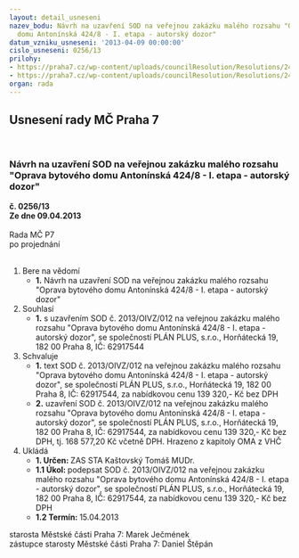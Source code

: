```yaml
---
layout: detail_usneseni
nazev_bodu: Návrh na uzavření SOD na veřejnou zakázku malého rozsahu "Oprava bytového
  domu Antonínská 424/8 - I. etapa - autorský dozor"
datum_vzniku_usneseni: '2013-04-09 00:00:00'
cislo_usneseni: 0256/13
prilohy:
- https://praha7.cz/wp-content/uploads/councilResolution/Resolutions/24125/19-13-2._sod-op.doc
- https://praha7.cz/wp-content/uploads/councilResolution/Resolutions/24125/19-13-6.v%c3%bdzva.doc
organ: rada
---
```

<div id="ucUsn_pList" class="usn">
	<span><h2>Usnesení rady MČ Praha 7 </h2>
<br></span><div class="standBody">
<span><h3>Návrh na uzavření SOD na veřejnou zakázku malého rozsahu "Oprava bytového domu Antonínská 424/8 - I. etapa - autorský dozor"</h3></span><div class="center">
		<strong>č. 0256/13</strong><br>
	</div>
<div class="center">
		<strong>Ze dne 09.04.2013</strong><br><br>
	</div>Rada MČ P7<br> po projednání<br><br><ol>
<li>Bere na vědomí<ul><li>
<strong>1.</strong> Návrh na uzavření SOD na veřejnou zakázku malého rozsahu "Oprava bytového domu Antonínská 424/8 - I. etapa - autorský dozor"</li></ul>
</li>
<li>Souhlasí<ul><li>
<strong>1.</strong> s uzavřením SOD č. 2013/OIVZ/012 na veřejnou zakázku malého rozsahu "Oprava bytového domu Antonínská 424/8 - I. etapa - autorský dozor", se společností PLÁN PLUS, s.r.o., Horňátecká 19, 182 00 Praha 8, IČ: 62917544</li></ul>
</li>
<li>Schvaluje<ul>
<li>
<strong>1.</strong> text SOD č. 2013/OIVZ/012 na veřejnou zakázku malého rozsahu "Oprava bytového domu Antonínská 424/8 - I. etapa - autorský dozor", se společností PLÁN PLUS, s.r.o., Horňátecká 19, 182 00 Praha 8, IČ: 62917544, za nabídkovou cenu 139 320,-  Kč bez DPH </li>
<li>
<strong>2.</strong> uzavření SOD č. 2013/OIVZ/012 na veřejnou zakázku malého rozsahu "Oprava bytového domu Antonínská 424/8 - I. etapa - autorský dozor", se společností PLÁN PLUS, s.r.o., Horňátecká 19, 182 00 Praha 8, IČ: 62917544, za nabídkovou cenu 139 320,- Kč bez DPH, tj. 168 577,20 Kč včetně DPH. Hrazeno z kapitoly OMA z VHČ     </li>
</ul>
</li>
<li>Ukládá<ul>
<li>
<strong>1. Určen: </strong>ZAS STA Kaštovský Tomáš MUDr.</li>
<li>
<strong>1.1 Úkol: </strong>podepsat SOD č. 2013/OIVZ/012 na veřejnou zakázku malého rozsahu "Oprava bytového domu Antonínská 424/8 - I. etapa - autorský dozor",  se společností PLÁN PLUS, s.r.o., Horňátecká 19, 182 00 Praha 8, IČ: 62917544, za nabídkovou cenu 139 320,- Kč bez DPH </li>
<li>
<strong>1.2 Termín: </strong>15.04.2013</li>
</ul>
</li>
</ol>starosta Městské části Praha 7: Marek Ječmének<br>zástupce starosty Městské části Praha 7: Daniel Štěpán 
</div>
</div>